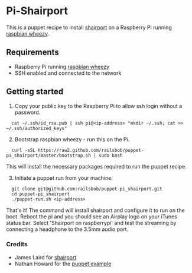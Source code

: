 Pi-Shairport
============

This is a puppet recipe to install [shairport](https://github.com/abrasive/shairport) on a Raspberry Pi running [raspbian wheezy](http://www.raspbian.org/).

## Requirements

* Raspberry Pi running [raspbian wheezy](http://www.raspbian.org/)
* SSH enabled and connected to the network

## Getting started

1. Copy your public key to the Raspberry Pi to allow ssh login without a password.
````
  cat ~/.ssh/id_rsa.pub | ssh pi@<ip-address> "mkdir ~/.ssh; cat >> ~/.ssh/authorized_keys"
````

2. Bootstrap raspbian wheezy - run this on the Pi.
````
  curl -sSL https://raw2.github.com/railsbob/puppet-pi_shairport/master/bootstrap.sh | sudo bash
````
This will install the necessary packages required to run the puppet recipe.

3. Initiate a puppet run from your machine.
````
  git clone git@github.com:railsbob/puppet-pi_shairport.git
  cd puppet-pi_shairport
  ./puppet-run.sh <ip-address>
````
That's it! The command will install shairport and configure it to run on the boot. Reboot the pi and you should see an Airplay logo on your iTunes status bar. Select 'Shairport on raspberrypi' and test the streaming by connecting a headphone to the 3.5mm audio port.

### Credits

* James Laird for [shairport](https://github.com/abrasive/shairport)
* Nathan Howard for the [puppet example](https://github.com/cornet/puppet-example)
